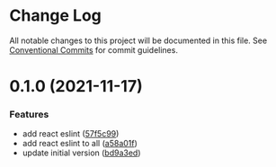 # Change Log

All notable changes to this project will be documented in this file.
See [Conventional Commits](https://conventionalcommits.org) for commit guidelines.

# 0.1.0 (2021-11-17)


### Features

* add react eslint ([57f5c99](https://github.com/anijs6/eslint-config/commit/57f5c998839df7f299cd279a0c6c970aef65180d))
* add react eslint to all ([a58a01f](https://github.com/anijs6/eslint-config/commit/a58a01f7b8c41cd9294811bb6af0db9a6b462659))
* update initial version ([bd9a3ed](https://github.com/anijs6/eslint-config/commit/bd9a3ed17182e479705fcabfa59594e20a7d2258))
